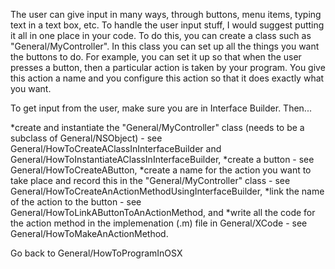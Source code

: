 The user can give input in many ways, through buttons, menu items, typing text in a text box, etc.  To handle the user input stuff, I would suggest putting it all in one place in your code.  To do this, you can create a class such as "General/MyController".  In this class you can set up all the things you want the buttons to do.  For example, you can set it up so that when the user presses a button, then a particular action is taken by your program.  You give this action a name and you configure this action so that it does exactly what you want.

To get input from the user, make sure you are in Interface Builder.  Then...

  *create and instantiate the "General/MyController" class (needs to be a subclass of General/NSObject) - see General/HowToCreateAClassInInterfaceBuilder and General/HowToInstantiateAClassInInterfaceBuilder,
  *create a button - see General/HowToCreateAButton,
  *create a name for the action you want to take place and record this in the "General/MyController" class - see General/HowToCreateAnActionMethodUsingInterfaceBuilder,
  *link the name of the action to the button - see General/HowToLinkAButtonToAnActionMethod, and
  *write all the code for the action method in the implemenation (.m) file in General/XCode - see General/HowToMakeAnActionMethod.
  

Go back to General/HowToProgramInOSX